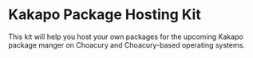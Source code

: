# Kakapo Package Hosting Kit
This kit will help you host your own packages for the upcoming Kakapo package manger on Choacury and Choacury-based operating systems.
